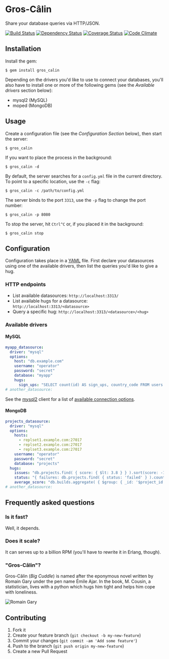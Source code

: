 # Gros-Câlin

Share your database queries via HTTP/JSON.

[![Build Status](https://travis-ci.org/servebox/gros_calin.png)](https://travis-ci.org/servebox/gros_calin)
[![Dependency Status](https://gemnasium.com/servebox/gros_calin.png)](https://gemnasium.com/servebox/gros_calin)
[![Coverage Status](https://coveralls.io/repos/servebox/gros_calin/badge.png)](https://coveralls.io/r/servebox/gros_calin)
[![Code Climate](https://codeclimate.com/github/servebox/gros_calin.png)](https://codeclimate.com/github/servebox/gros_calin)

## Installation

Install the gem:

    $ gem install gros_calin

Depending on the drivers you'd like to use to connect your databases, you'll
also have to install one or more of the following gems (see the
_Available drivers_ section below):

* mysql2 (MySQL)
* moped (MongoDB)

## Usage

Create a configuration file (see the _Configuration Section_ below), then start
the server:

    $ gros_calin

If you want to place the process in the background:

    $ gros_calin -d

By default, the server searches for a `config.yml` file in the current
directory. To point to a specific location, use the `-c` flag:

    $ gros_calin -c /path/to/config.yml

The server binds to the port `3313`, use the `-p` flag to change the port
number:

    $ gros_calin -p 8080

To stop the server, hit `Ctrl^C` or, if you placed it in the background:

    $ gros_calin stop

## Configuration

Configuration takes place in a [YAML](http://en.wikipedia.org/wiki/YAML) file.
First declare your datasources using one of the available drivers, then list the
queries you'd like to give a hug.

### HTTP endpoints

* List available datasources: `http://localhost:3313/`
* List available hugs for a datasource: `http://localhost:3313/<datasource>`
* Query a specific hug: `http://localhost:3313/<datasource>/<hug>`

### Available drivers

#### MySQL

```yaml
myapp_datasource:
  driver: "mysql"
  options:
    host: "db.example.com"
    username: "operator"
    password: "secret"
    database: "myapp"
    hugs:
      sign_ups: "SELECT count(id) AS sign_ups, country_code FROM users WHERE created_at DATE_SUB( NOW(), INTERVAL 24 HOUR) GROUP by country_code;"
# another_datasource:
```

See the [mysql2](https://github.com/brianmario/mysql2) client for a list
of [available connection
options](https://github.com/brianmario/mysql2#connection-options).

#### MongoDB

```yaml
projects_datasource:
  driver: "mysql"
  options:
    hosts:
      - replset1.example.com:27017
      - replset2.example.com:27017
      - replset3.example.com:27017
    username: "operator"
    password: "secret"
    database: "projects"
  hugs:
    issues: "db.projects.find( { score: { $lt: 3.8 } } ).sort(score: -1).toArray()"
    status: "{ failures: db.projects.find( { status: 'failed' } ).count(), success: db.projects.find( { status: 'success' } ).count() }"
    average_score: "db.builds.aggregate( { $group: { _id: '$project_id', builds: { $avg: '$score' } } }).result"
# another_datasource:
```

## Frequently asked questions

### Is it fast?

Well, it depends.

### Does it scale?

It can serves up to a billion RPM (you'll have to rewrite it in Erlang, though).

### "Gros-Câlin"?

Gros-Câlin (_Big Cuddle_) is named after the eponymous novel written by Romain
Gary under the pen name Émile Ajar. In the book, M. Cousin, a statistician,
lives with a python which hugs him tight and helps him cope with loneliness.

![Romain Gary](https://raw.github.com/servebox/gros_calin/master/romain-gary.jpg)

## Contributing

1. Fork it
2. Create your feature branch (`git checkout -b my-new-feature`)
3. Commit your changes (`git commit -am 'Add some feature'`)
4. Push to the branch (`git push origin my-new-feature`)
5. Create a new Pull Request
